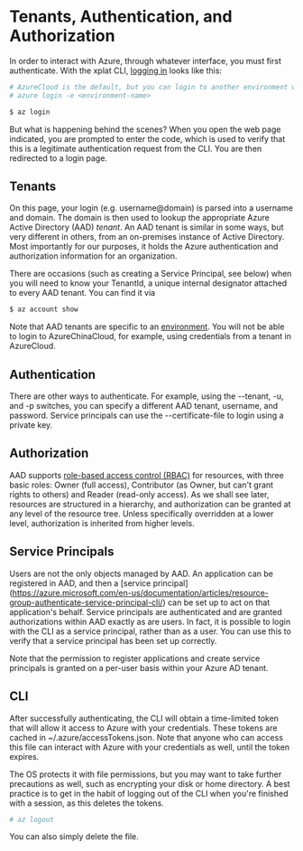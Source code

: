 Tenants, Authentication, and Authorization
==========================================
In order to interact with Azure, through whatever interface, you must first
authenticate.  With the xplat CLI, [logging in](https://docs.microsoft.com/en-us/azure/xplat-cli-connect) looks like this:

```bash
# AzureCloud is the default, but you can login to another environment with -e
# azure login -e <environment-name>

$ az login
```

But what is happening behind the scenes?  When you open the web page indicated,
you are prompted to enter the code, which is used to verify that this is a
legitimate authentication request from the CLI.  You are then redirected to
a login page.

## Tenants

On this page, your login (e.g. username@domain) is parsed into a username
and domain.  The domain is then used to lookup the appropriate Azure Active
Directory (AAD) *tenant*.  An AAD tenant is similar in some ways, but very
different in others, from an on-premises instance of Active Directory.  Most
importantly for our purposes, it holds the Azure authentication and
authorization information for an organization.

There are occasions (such as creating a Service Principal, see below)
when you will need to know your TenantId, a unique internal designator 
attached to every AAD tenant.  You can find it via

```bash
$ az account show
```

Note that AAD tenants are specific to an [environment](environments.md).  You
will not be able to login to AzureChinaCloud, for example, using credentials
from a tenant in AzureCloud.

## Authentication

There are other ways to authenticate.  For example, using the --tenant, 
-u, and -p switches, you can specify a different AAD tenant, username, and
password.  Service principals can use the --certificate-file to login using
a private key.

## Authorization

AAD supports [role-based access control (RBAC)](https://azure.microsoft.com/en-us/documentation/articles/role-based-access-control-what-is/) for resources,
 with three basic roles: Owner (full access), Contributor (as Owner,
but can't grant rights to others) and Reader (read-only access).  As we
shall see later, resources are structured in a hierarchy, and authorization
can be granted at any level of the resource tree.  Unless specifically
overridden at a lower level, authorization is inherited from higher levels.

## Service Principals

Users are not the only objects managed by AAD.  An application can be
registered in AAD, and then a [service principal]
(https://azure.microsoft.com/en-us/documentation/articles/resource-group-authenticate-service-principal-cli/)
can be set up to act on that application's behalf.  Service principals are
authenticated and are granted authorizations within AAD exactly as are users.
In fact, it is possible to login with the CLI as a service principal, rather
than as a user.  You can use this to verify that a service principal has been
set up correctly.

Note that the permission to register applications and create service
principals is granted on a per-user basis within your Azure AD tenant.

## CLI

After successfully authenticating, the CLI will obtain a time-limited token
that will allow it access to Azure with your credentials.  These tokens are 
cached in ~/.azure/accessTokens.json.  Note that anyone who can access this
file can interact with Azure with your credentials as well, until the token
expires.

The OS protects it with file permissions, but you may want to take further
precautions as well, such as encrypting your disk or home directory.  A
best practice is to get in the habit of logging out of the CLI when you're
finished with a session, as this deletes the tokens.

```bash
# az logout
```

You can also simply delete the file.
